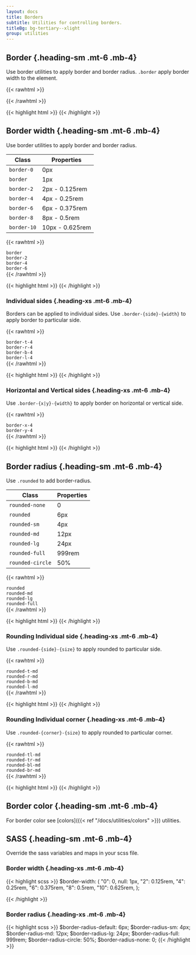 ```yaml
---
layout: docs
title: Borders
subtitle: Utilities for controlling borders.
titleBg: bg-tertiary--xlight
group: utilities
---
```


## Border {.heading-sm .mt-6 .mb-4}

Use border utilities to apply border and border radius. `.border` apply border width to the element.

{{< rawhtml >}}
<div class="d-flex flex-items-center gap-4">
	<span class="width-6 height-6 border bd-default"></span>
	<span class="width-6 height-6 border bd-black"></span>
	<span class="width-6 height-6 border bd-secondary"></span>
	<span class="width-6 height-6 border bd-primary"></span>
</div>
{{< /rawhtml >}}

{{< highlight html >}}
<span class="border bd-default"></span>
<span class="border bd-black"></span>
<span class="border bd-primary"></span>
<span class="border bd-secondary"></span>
{{< /highlight >}}

## Border width {.heading-sm .mt-6 .mb-4}

Use border utilities to apply border and border radius.

Class | Properties 
--- | --- |  
`border-0`  | 0px
`border`    | 1px 
`border-2`  | 2px - 0.125rem
`border-4`  | 4px - 0.25rem
`border-6`  | 6px - 0.375rem
`border-8`  | 8px - 0.5rem
`border-10` | 10px - 0.625rem


{{< rawhtml >}}
<div class="d-flex flex-items-center gap-8 mt-8">
	<div class="d-flex flex-column flex-items-center gap-2">
		<code>border</code>
		<span class="width-6 height-6 border bd-secondary"></span>
	</div>
	<div class="d-flex flex-column flex-items-center gap-2">
		<code>border-2</code>
		<span class="width-6 height-6 border-2 bd-secondary"></span>
	</div>
	<div class="d-flex flex-column flex-items-center gap-2">
		<code>border-4</code>
		<span class="width-6 height-6 border-4 bd-secondary"></span>
	</div>
	<div class="d-flex flex-column flex-items-center gap-2">
		<code>border-6</code>
		<span class="width-6 height-6 border-6 bd-secondary"></span>
	</div>
</div>
{{< /rawhtml >}}

{{< highlight html >}}
<span class="border bd-secondary"></span>
<span class="border-2 bd-secondary"></span>
<span class="border-4 bd-secondary"></span>
<span class="border-6 bd-secondary"></span>
{{< /highlight >}}


### Individual sides {.heading-xs .mt-6 .mb-4}

Borders can be applied to individual sides.
Use `.border-{side}-{width}` to apply border to particular side.

{{< rawhtml >}}
<div class="d-flex flex-items-center gap-8">
	<div class="d-flex flex-column flex-items-center gap-2">
		<code>border-t-4</code>
		<span class="width-6 height-6 border-t-4 bg-default bd-secondary"></span>
	</div>
	<div class="d-flex flex-column flex-items-center gap-2">
		<code>border-r-4</code>
		<span class="width-6 height-6 border-r-4 bg-default bd-secondary"></span>
	</div>
	<div class="d-flex flex-column flex-items-center gap-2">
		<code>border-b-4</code>
		<span class="width-6 height-6 border-b-4 bg-default bd-secondary"></span>
	</div>
	<div class="d-flex flex-column flex-items-center gap-2">
		<code>border-l-4</code>
		<span class="width-6 height-6 border-l-4 bg-default bd-secondary"></span>
	</div>
</div>
{{< /rawhtml >}}


{{< highlight html >}}
<span class="border-t-4 bd-secondary"></span>
<span class="border-r-4 bd-secondary"></span>
<span class="border-b-4 bd-secondary"></span>
<span class="border-l-4 bd-secondary"></span>
{{< /highlight >}}


### Horizontal and Vertical sides {.heading-xs .mt-6 .mb-4}

Use `.border-{x|y}-{width}` to apply border on horizontal or vertical side.

{{< rawhtml >}}
<div class="d-flex flex-items-center gap-8">
	<div class="d-flex flex-column gap-2">
		<code>border-x-4</code>
		<span class="width-6 height-6 border-x-4 bg-default bd-secondary"></span>
	</div>
	<div class="d-flex flex-column gap-2">
		<code>border-y-4</code>
		<span class="width-6 height-6 border-y-4 bg-default bd-secondary"></span>
	</div>
</div>
{{< /rawhtml >}}


{{< highlight html >}}
<span class="border-x-4 bd-secondary"></span>
<span class="border-y-4 bd-secondary"></span>
{{< /highlight >}}


##  Border radius {.heading-sm .mt-6 .mb-4}

Use `.rounded` to add border-radius.

Class | Properties 
--- | --- |  
`rounded-none`   | 0
`rounded`        | 6px 
`rounded-sm`     | 4px 
`rounded-md`    | 12px
`rounded-lg`    | 24px
`rounded-full`  | 999rem
`rounded-circle`| 50% 


{{< rawhtml >}}
<div class="d-flex flex-items-center gap-8 mt-8">
	<div class="d-flex flex-column flex-items-center gap-2">
		<code>rounded</code>
		<span class="width-6 height-6 rounded bg-secondary"></span>
	</div>
	<div class="d-flex flex-column flex-items-center gap-2">
		<code>rounded-md</code>
		<span class="width-6 height-6 rounded-md bg-secondary"></span>
	</div>
	<div class="d-flex flex-column flex-items-center gap-2">
		<code>rounded-lg</code>
		<span class="width-6 height-6 rounded-lg bg-secondary"></span>
	</div>
	<div class="d-flex flex-column flex-items-center gap-2">
		<code>rounded-full</code>
		<span class="width-6 height-6 rounded-full bg-secondary"></span>
	</div>
</div>
{{< /rawhtml >}}

{{< highlight html >}}
<span class="rounded"></span>
<span class="rounded-md"></span>
<span class="rounded-lg"></span>
<span class="rounded-full"></span>
{{< /highlight >}}


###  Rounding Individual side {.heading-xs .mt-6 .mb-4}

Use `.rounded-{side}-{size}` to apply rounded to particular side.

{{< rawhtml >}}
<div class="d-flex flex-items-center gap-8">
	<div class="d-flex flex-column flex-items-center gap-2">
		<code>rounded-t-md</code>
		<span class="width-6 height-6 rounded-t-md bg-secondary"></span>
	</div>
	<div class="d-flex flex-column flex-items-center gap-2">
		<code>rounded-r-md</code>
		<span class="width-6 height-6 rounded-r-md bg-secondary"></span>
	</div>
	<div class="d-flex flex-column flex-items-center gap-2">
		<code>rounded-b-md</code>
		<span class="width-6 height-6 rounded-b-md bg-secondary"></span>
	</div>
	<div class="d-flex flex-column flex-items-center gap-2">
		<code>rounded-l-md</code>
		<span class="width-6 height-6 rounded-l-md bg-secondary"></span>
	</div>
</div>
{{< /rawhtml >}}

{{< highlight html >}}
<span class="rounded-t-md"></span>
<span class="rounded-r-md"></span>
<span class="rounded-b-md"></span>
<span class="rounded-l-md"></span>
{{< /highlight >}}


###  Rounding Individual corner {.heading-xs .mt-6 .mb-4}

Use `.rounded-{corner}-{size}` to apply rounded to particular corner.

{{< rawhtml >}}
<div class="d-flex flex-items-center gap-8">
	<div class="d-flex flex-column flex-items-center gap-2">
		<code>rounded-tl-md</code>
		<span class="width-6 height-6 rounded-tl-md bg-secondary"></span>
	</div>
	<div class="d-flex flex-column flex-items-center gap-2">
		<code>rounded-tr-md</code>
		<span class="width-6 height-6 rounded-tr-md bg-secondary"></span>
	</div>
	<div class="d-flex flex-column flex-items-center gap-2">
		<code>rounded-bl-md</code>
		<span class="width-6 height-6 rounded-bl-md bg-secondary"></span>
	</div>
	<div class="d-flex flex-column flex-items-center gap-2">
		<code>rounded-br-md</code>
		<span class="width-6 height-6 rounded-br-md bg-secondary"></span>
	</div>
</div>
{{< /rawhtml >}}

{{< highlight html >}}
<span class="rounded-tl-md"></span>
<span class="rounded-tr-md"></span>
<span class="rounded-bl-md"></span>
<span class="rounded-br-md"></span>
{{< /highlight >}}


##  Border color {.heading-sm .mt-6 .mb-4}

For border color see [colors]({{< ref "/docs/utilities/colors" >}}) utilities.

##  SASS {.heading-sm .mt-6 .mb-4}

Override the sass variables and maps in your scss file.

###  Border width {.heading-xs .mt-6 .mb-4}

{{< highlight scss >}}
	$border-width: (
	"0": 0,
	null: 1px,
	"2": 0.125rem,
	"4": 0.25rem,
	"6": 0.375rem,
	"8": 0.5rem,
	"10": 0.625rem,
);

{{< /highlight >}}

###  Border radius {.heading-xs .mt-6 .mb-4}

{{< highlight scss >}}
	$border-radius-default: 6px;
	$border-radius-sm: 4px;
	$border-radius-md: 12px;
	$border-radius-lg: 24px;
	$border-radius-full: 999rem;
	$border-radius-circle: 50%;
	$border-radius-none: 0;
{{< /highlight >}}